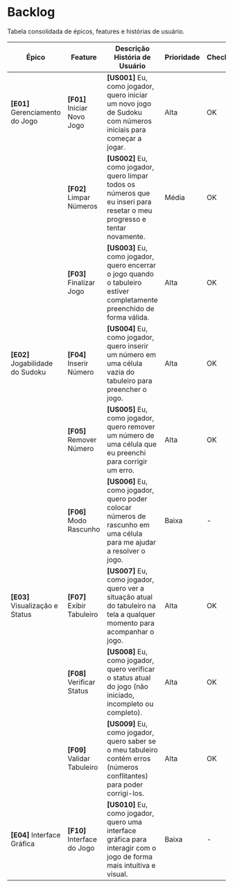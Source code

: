 # Backlog

Tabela consolidada de épicos, features e histórias de usuário.

| Épico | Feature | Descrição História de Usuário | Prioridade | Checklist |
|---|---|---|---|---|
| **[E01]** Gerenciamento do Jogo | **[F01]** Iniciar Novo Jogo | **[US001]** Eu, como jogador, quero iniciar um novo jogo de Sudoku com números iniciais para começar a jogar. | Alta | OK |
| | **[F02]** Limpar Números | **[US002]** Eu, como jogador, quero limpar todos os números que eu inseri para resetar o meu progresso e tentar novamente. | Média | OK |
| | **[F03]** Finalizar Jogo | **[US003]** Eu, como jogador, quero encerrar o jogo quando o tabuleiro estiver completamente preenchido de forma válida. | Alta | OK |
| **[E02]** Jogabilidade do Sudoku | **[F04]** Inserir Número | **[US004]** Eu, como jogador, quero inserir um número em uma célula vazia do tabuleiro para preencher o jogo. | Alta | OK |
| | **[F05]** Remover Número | **[US005]** Eu, como jogador, quero remover um número de uma célula que eu preenchi para corrigir um erro. | Alta | OK |
| | **[F06]** Modo Rascunho | **[US006]** Eu, como jogador, quero poder colocar números de rascunho em uma célula para me ajudar a resolver o jogo. | Baixa | - |
| **[E03]** Visualização e Status | **[F07]** Exibir Tabuleiro | **[US007]** Eu, como jogador, quero ver a situação atual do tabuleiro na tela a qualquer momento para acompanhar o jogo. | Alta | OK |
| | **[F08]** Verificar Status | **[US008]** Eu, como jogador, quero verificar o status atual do jogo (não iniciado, incompleto ou completo). | Alta | OK |
| | **[F09]** Validar Tabuleiro | **[US009]** Eu, como jogador, quero saber se o meu tabuleiro contém erros (números conflitantes) para poder corrigi-los. | Alta | OK |
| **[E04]** Interface Gráfica | **[F10]** Interface do Jogo | **[US010]** Eu, como jogador, quero uma interface gráfica para interagir com o jogo de forma mais intuitiva e visual. | Baixa | - |